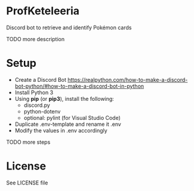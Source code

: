 # ProfKeteleeria

Discord bot to retrieve and identify Pokémon cards

TODO more description

# Setup

- Create a Discord Bot https://realpython.com/how-to-make-a-discord-bot-python/#how-to-make-a-discord-bot-in-python 
- Install Python 3
- Using __pip__ (or __pip3__), install the following: 
  - discord.py
  - python-dotenv
  - optional: pylint (for Visual Studio Code)
- Duplicate .env-template and rename it .env 
- Modify the values in .env accordingly

TODO more steps

# License

See LICENSE file